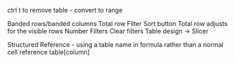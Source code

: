 ctrl t
to remove table - convert to range

Banded rows/banded columns
Total row
Filter
Sort button
Total row adjusts for the visible rows
Number Filters
Clear filters
Table design -> Slicer

Structured Reference - using a table name in formula rather than a normal cell reference
table[column]
